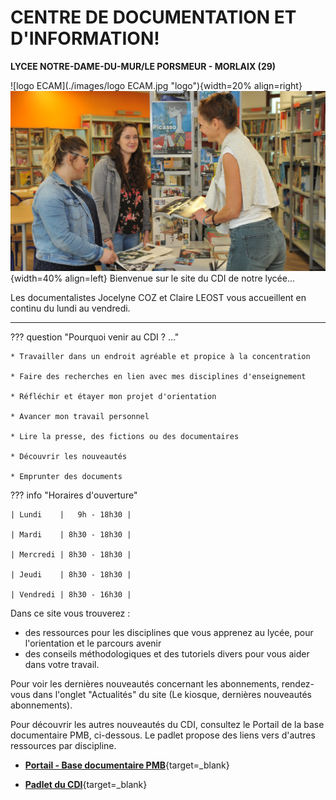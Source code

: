 


# CENTRE DE DOCUMENTATION ET D'INFORMATION! 
**LYCEE NOTRE-DAME-DU-MUR/LE PORSMEUR - MORLAIX (29)**

![logo ECAM](./images/logo ECAM.jpg "logo"){width=20% align=right}
![vue du CDI](./images/CDI_accueil_01.jpg "CDI"){width=40% align=left}
Bienvenue sur le site du CDI de notre lycée...

Les documentalistes Jocelyne COZ et Claire LEOST vous accueillent en continu du lundi au vendredi.

-------

??? question "Pourquoi venir au CDI ? ..."

    * Travailler dans un endroit agréable et propice à la concentration

    * Faire des recherches en lien avec mes disciplines d'enseignement

    * Réfléchir et étayer mon projet d'orientation

    * Avancer mon travail personnel

    * Lire la presse, des fictions ou des documentaires

    * Découvrir les nouveautés

    * Emprunter des documents



??? info "Horaires d'ouverture"
        
    | Lundi    |   9h - 18h30 |
    
    | Mardi    | 8h30 - 18h30 |
    
    | Mercredi | 8h30 - 18h30 |
    
    | Jeudi    | 8h30 - 18h30 |
    
    | Vendredi | 8h30 - 16h30 |
  
Dans ce site vous trouverez :

- des ressources pour les disciplines que vous apprenez au lycée, pour l'orientation et le parcours avenir
- des conseils méthodologiques et des tutoriels divers pour vous aider dans votre travail.
    
Pour voir les dernières nouveautés concernant les abonnements, rendez-vous dans l'onglet "Actualités" du site (Le kiosque, dernières nouveautés abonnements).

Pour découvrir les autres nouveautés du CDI, consultez le Portail de la base documentaire PMB, ci-dessous. Le padlet propose des liens vers d'autres ressources par discipline.

   * [**Portail - Base documentaire PMB**](https://ecmorlaix.basecdi.fr/pmb/opac_css/){target=_blank}

   * [**Padlet du CDI**](https://padlet.com/cdinddmporsmeur/CDI){target=_blank}


 
